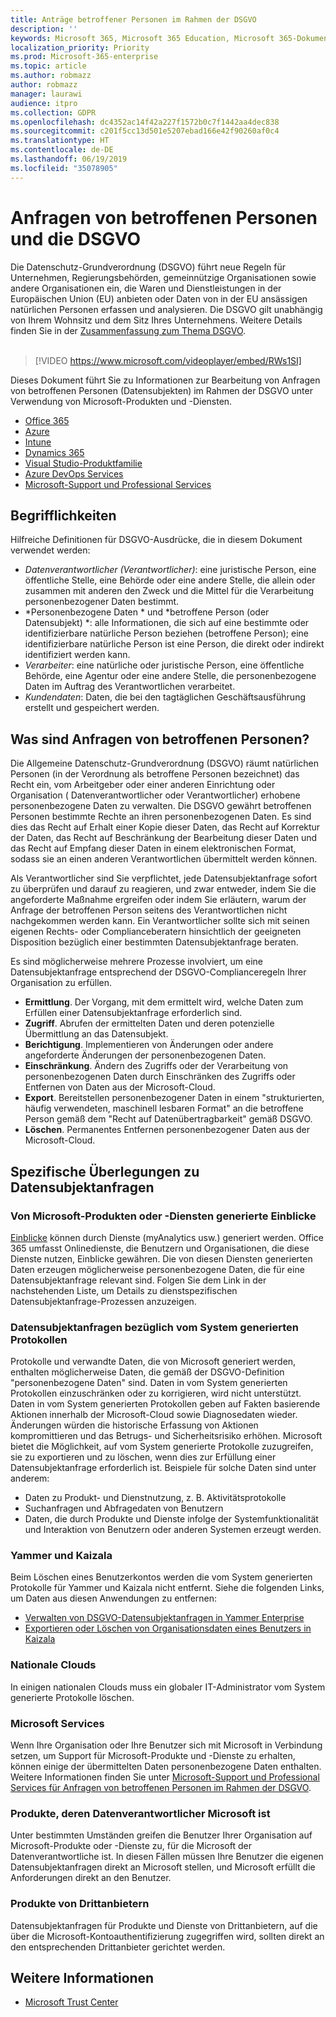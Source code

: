```yaml
---
title: Anträge betroffener Personen im Rahmen der DSGVO
description: ''
keywords: Microsoft 365, Microsoft 365 Education, Microsoft 365-Dokumentation, DSGVO
localization_priority: Priority
ms.prod: Microsoft-365-enterprise
ms.topic: article
ms.author: robmazz
author: robmazz
manager: laurawi
audience: itpro
ms.collection: GDPR
ms.openlocfilehash: dc4352ac14f42a227f1572b0c7f1442aa4dec838
ms.sourcegitcommit: c201f5cc13d501e5207ebad166e42f90260af0c4
ms.translationtype: HT
ms.contentlocale: de-DE
ms.lasthandoff: 06/19/2019
ms.locfileid: "35078905"
---
```

# <a name="data-subject-requests-and-the-gdpr"></a>Anfragen von betroffenen Personen und die DSGVO

Die Datenschutz-Grundverordnung (DSGVO) führt neue Regeln für Unternehmen, Regierungsbehörden, gemeinnützige Organisationen sowie andere Organisationen ein, die Waren und Dienstleistungen in der Europäischen Union (EU) anbieten oder Daten von in der EU ansässigen natürlichen Personen erfassen und analysieren. Die DSGVO gilt unabhängig von Ihrem Wohnsitz und dem Sitz Ihres Unternehmens. Weitere Details finden Sie in der [Zusammenfassung zum Thema DSGVO](gdpr.md). <br><br>

> [!VIDEO https://www.microsoft.com/videoplayer/embed/RWs1SI] 

Dieses Dokument führt Sie zu Informationen zur Bearbeitung von Anfragen von betroffenen Personen (Datensubjekten) im Rahmen der DSGVO unter Verwendung von Microsoft-Produkten und -Diensten.

- [Office 365](gdpr-dsr-Office365.md)
- [Azure](gdpr-dsr-Azure.md)
- [Intune](gdpr-dsr-Intune.md)
- [Dynamics 365](gdpr-dsr-Dynamics365.md)
- [Visual Studio-Produktfamilie](gdpr-dsr-visual-studio-family.md)
- [Azure DevOps Services](gdpr-dsr-vsts.md)
- [Microsoft-Support und Professional Services](gdpr-dsr-prof-services.md)

## <a name="terminology"></a>Begrifflichkeiten

Hilfreiche Definitionen für DSGVO-Ausdrücke, die in diesem Dokument verwendet werden:

- *Datenverantwortlicher (Verantwortlicher)*: eine juristische Person, eine öffentliche Stelle, eine Behörde oder eine andere Stelle, die allein oder zusammen mit anderen den Zweck und die Mittel für die Verarbeitung personenbezogener Daten bestimmt.  
- *Personenbezogene Daten * und *betroffene Person (oder Datensubjekt) *: alle Informationen, die sich auf eine bestimmte oder identifizierbare natürliche Person beziehen (betroffene Person); eine identifizierbare natürliche Person ist eine Person, die direkt oder indirekt identifiziert werden kann.  
- *Verarbeiter*: eine natürliche oder juristische Person, eine öffentliche Behörde, eine Agentur oder eine andere Stelle, die personenbezogene Daten im Auftrag des Verantwortlichen verarbeitet.  
- *Kundendaten*: Daten, die bei den tagtäglichen Geschäftsausführung erstellt und gespeichert werden.

## <a name="what-is-a-dsr"></a>Was sind Anfragen von betroffenen Personen?

Die Allgemeine Datenschutz-Grundverordnung (DSGVO) räumt natürlichen Personen (in der Verordnung als betroffene Personen bezeichnet) das Recht ein, vom Arbeitgeber oder einer anderen Einrichtung oder Organisation ( Datenverantwortlicher oder Verantwortlicher) erhobene personenbezogene Daten zu verwalten. Die DSGVO gewährt betroffenen Personen bestimmte Rechte an ihren personenbezogenen Daten. Es sind dies das Recht auf Erhalt einer Kopie dieser Daten, das Recht auf Korrektur der Daten, das Recht auf Beschränkung der Bearbeitung dieser Daten und das Recht auf Empfang dieser Daten in einem elektronischen Format, sodass sie an einen anderen Verantwortlichen übermittelt werden können.

Als Verantwortlicher sind Sie verpflichtet, jede Datensubjektanfrage sofort zu überprüfen und darauf zu reagieren, und zwar entweder, indem Sie die angeforderte Maßnahme ergreifen oder indem Sie erläutern, warum der Anfrage der betroffenen Person seitens des Verantwortlichen nicht nachgekommen werden kann. Ein Verantwortlicher sollte sich mit seinen eigenen Rechts- oder Complianceberatern hinsichtlich der geeigneten Disposition bezüglich einer bestimmten Datensubjektanfrage beraten.

Es sind möglicherweise mehrere Prozesse involviert, um eine Datensubjektanfrage entsprechend der DSGVO-Complianceregeln Ihrer Organisation zu erfüllen.
  
- **Ermittlung**. Der Vorgang, mit dem ermittelt wird, welche Daten zum Erfüllen einer Datensubjektanfrage erforderlich sind.
- **Zugriff**. Abrufen der ermittelten Daten und deren potenzielle Übermittlung an das Datensubjekt.
- **Berichtigung**. Implementieren von Änderungen oder andere angeforderte Änderungen der personenbezogenen Daten.
- **Einschränkung**. Ändern des Zugriffs oder der Verarbeitung von personenbezogenen Daten durch Einschränken des Zugriffs oder Entfernen von Daten aus der Microsoft-Cloud.
- **Export**. Bereitstellen personenbezogener Daten in einem "strukturierten, häufig verwendeten, maschinell lesbaren Format" an die betroffene Person gemäß dem "Recht auf Datenübertragbarkeit" gemäß DSGVO.
- **Löschen**. Permanentes Entfernen personenbezogener Daten aus der Microsoft-Cloud.

## <a name="specific-dsr-considerations"></a>Spezifische Überlegungen zu Datensubjektanfragen

### <a name="insights-generated-by-microsoft-products-or-services"></a>Von Microsoft-Produkten oder -Diensten generierte Einblicke

[Einblicke](https://docs.microsoft.com/microsoft-365/compliance/gdpr-dsr-office365#part-2-responding-to-dsrs-with-respect-to-insights-generated-by-office-365) können durch Dienste (myAnalytics usw.) generiert werden. Office 365 umfasst Onlinedienste, die Benutzern und Organisationen, die diese Dienste nutzen, Einblicke gewähren. Die von diesen Diensten generierten Daten erzeugen möglicherweise personenbezogene Daten, die für eine Datensubjektanfrage relevant sind. Folgen Sie dem Link in der nachstehenden Liste, um Details zu dienstspezifischen Datensubjektanfrage-Prozessen anzuzeigen.  

### <a name="dsrs-for-system-generated-logs"></a>Datensubjektanfragen bezüglich vom System generierten Protokollen

Protokolle und verwandte Daten, die von Microsoft generiert werden, enthalten möglicherweise Daten, die gemäß der DSGVO-Definition "personenbezogene Daten" sind. Daten in vom System generierten Protokollen einzuschränken oder zu korrigieren, wird nicht unterstützt. Daten in vom System generierten Protokollen geben auf Fakten basierende Aktionen innerhalb der Microsoft-Cloud sowie Diagnosedaten wieder. Änderungen würden die historische Erfassung von Aktionen kompromittieren und das Betrugs- und Sicherheitsrisiko erhöhen. Microsoft bietet die Möglichkeit, auf vom System generierte Protokolle zuzugreifen, sie zu exportieren und zu löschen, wenn dies zur Erfüllung einer Datensubjektanfrage erforderlich ist. Beispiele für solche Daten sind unter anderem:  

- Daten zu Produkt- und Dienstnutzung, z. B. Aktivitätsprotokolle
- Suchanfragen und Abfragedaten von Benutzern
- Daten, die durch Produkte und Dienste infolge der Systemfunktionalität und Interaktion von Benutzern oder anderen Systemen erzeugt werden.  

### <a name="yammer-and-kaizala"></a>Yammer und Kaizala

Beim Löschen eines Benutzerkontos werden die vom System generierten Protokolle für Yammer und Kaizala nicht entfernt. Siehe die folgenden Links, um Daten aus diesen Anwendungen zu entfernen:

- [Verwalten von DSGVO-Datensubjektanfragen in Yammer Enterprise](https://docs.microsoft.com/yammer/manage-security-and-compliance/gdpr-requests-in-yammer-enterprise)
- [Exportieren oder Löschen von Organisationsdaten eines Benutzers in Kaizala](https://docs.microsoft.com/office365/kaizala/export-or-delete-a-user-s-data)

### <a name="national-clouds"></a>Nationale Clouds

In einigen nationalen Clouds muss ein globaler IT-Administrator vom System generierte Protokolle löschen.

### <a name="microsoft-services"></a>Microsoft Services

Wenn Ihre Organisation oder Ihre Benutzer sich mit Microsoft in Verbindung setzen, um Support für Microsoft-Produkte und -Dienste zu erhalten, können einige der übermittelten Daten personenbezogene Daten enthalten. Weitere Informationen finden Sie unter [Microsoft-Support und Professional Services für Anfragen von betroffenen Personen im Rahmen der DSGVO](gdpr-dsr-prof-services.md).

### <a name="microsoft-controller-products"></a>Produkte, deren Datenverantwortlicher Microsoft ist

Unter bestimmten Umständen greifen die Benutzer Ihrer Organisation auf Microsoft-Produkte oder -Dienste zu, für die Microsoft der Datenverantwortliche ist. In diesen Fällen müssen Ihre Benutzer die eigenen Datensubjektanfragen direkt an Microsoft stellen, und Microsoft erfüllt die Anforderungen direkt an den Benutzer.

### <a name="third-party-products"></a>Produkte von Drittanbietern

Datensubjektanfragen für Produkte und Dienste von Drittanbietern, auf die über die Microsoft-Kontoauthentifizierung zugegriffen wird, sollten direkt an den entsprechenden Drittanbieter gerichtet werden.

## <a name="learn-more"></a>Weitere Informationen

- [Microsoft Trust Center](https://www.microsoft.com/TrustCenter/Privacy/gdpr/default.aspx)
